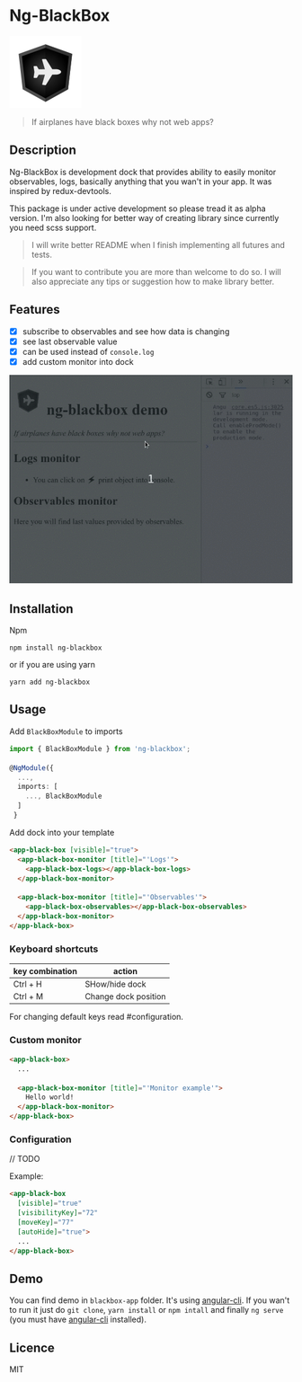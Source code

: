 # Ng-BlackBox

![ng-blackbox logo](https://github.com/TilenTomakic/ng-blackbox/raw/master/blackbox-app/assets/ng-blackbox-logo.png)

> If airplanes have black boxes why not web apps?

## Description

Ng-BlackBox is development dock that provides ability to easily monitor observables, logs, basically anything that you wan't in your app. It was inspired by redux-devtools.

This package is under active development so please tread it as alpha version. I'm also looking for better way of creating library since currently you need scss support.

> I will write better README when I finish implementing all futures and tests. 

> If you want to contribute you are more than welcome to do so. I will also appreciate any tips or suggestion how to make library better.

## Features

 - [x] subscribe to observables and see how data is changing
 - [x] see last observable value
 - [x] can be used instead of `console.log`
 - [x] add custom monitor into dock
 
![demo](https://github.com/TilenTomakic/ng-blackbox/raw/master/blackbox-app/assets/peek.gif) 

## Installation

Npm
```
npm install ng-blackbox
```

or if you are using yarn
```
yarn add ng-blackbox
```

## Usage

Add `BlackBoxModule` to imports
```typescript
import { BlackBoxModule } from 'ng-blackbox';

@NgModule({
  ...,
  imports: [
    ..., BlackBoxModule
  ]
 }
```

Add dock into your template
```html
<app-black-box [visible]="true">
  <app-black-box-monitor [title]="'Logs'">
    <app-black-box-logs></app-black-box-logs>
  </app-black-box-monitor>

  <app-black-box-monitor [title]="'Observables'">
    <app-black-box-observables></app-black-box-observables>
  </app-black-box-monitor>
</app-black-box>
```
### Keyboard shortcuts

| key combination | action  |
|---|---|
| Ctrl + H  | SHow/hide dock  |
| Ctrl + M  | Change dock position  |

For changing default keys read #configuration.

### Custom monitor

```html
<app-black-box>
  ...

  <app-black-box-monitor [title]="'Monitor example'">
    Hello world!
  </app-black-box-monitor>
</app-black-box>
```

### Configuration
// TODO

Example:
```html
<app-black-box 
  [visible]="true"
  [visibilityKey]="72"
  [moveKey]="77"
  [autoHide]="true">
  ...
</app-black-box>
```


## Demo
You can find demo in `blackbox-app` folder. It's using [angular-cli](https://github.com/angular/angular-cli). If you wan't to run it just do `git clone`, `yarn install` or `npm intall` and finally `ng serve` (you must have [angular-cli](https://github.com/angular/angular-cli) installed).

## Licence
MIT
